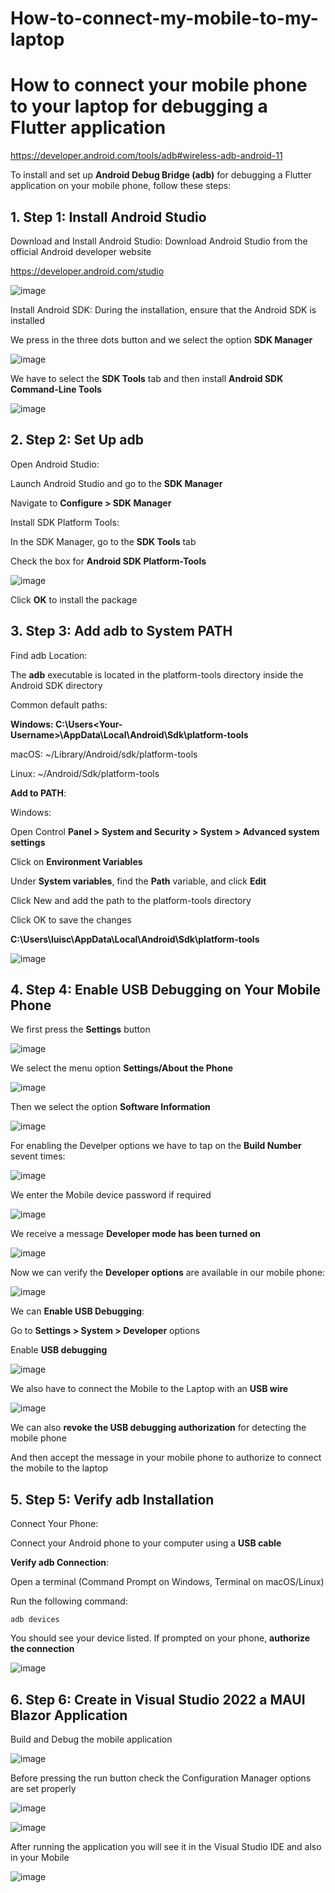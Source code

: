# How-to-connect-my-mobile-to-my-laptop

# How to connect your mobile phone to your laptop for debugging a Flutter application

https://developer.android.com/tools/adb#wireless-adb-android-11

To install and set up **Android Debug Bridge (adb)** for debugging a Flutter application on your mobile phone, follow these steps:

## 1. Step 1: Install Android Studio

Download and Install Android Studio: Download Android Studio from the official Android developer website

https://developer.android.com/studio

![image](https://github.com/luiscoco/Flutter_Connect_Mobile_lesson2/assets/32194879/f86926a5-a306-4c66-85d8-0f808879eee9)

Install Android SDK: During the installation, ensure that the Android SDK is installed

We press in the three dots button and we select the option **SDK Manager**

![image](https://github.com/luiscoco/Flutter_Connect_Mobile_lesson2/assets/32194879/dcff12f6-465d-4a56-83dc-5ccbd3e03778)

We have to select the **SDK Tools** tab and then install **Android SDK Command-Line Tools**

![image](https://github.com/luiscoco/Flutter_Connect_Mobile_lesson2/assets/32194879/f55270bf-8ebf-4e78-b465-56d883f7a20f)

## 2. Step 2: Set Up adb

Open Android Studio:

Launch Android Studio and go to the **SDK Manager**

Navigate to **Configure > SDK Manager**

Install SDK Platform Tools:

In the SDK Manager, go to the **SDK Tools** tab

Check the box for **Android SDK Platform-Tools**

![image](https://github.com/luiscoco/Flutter_Connect_Mobile_lesson2/assets/32194879/8c4a8152-757d-4c23-b967-51ca86c927ed)

Click **OK** to install the package

## 3. Step 3: Add adb to System PATH

Find adb Location:

The **adb** executable is located in the platform-tools directory inside the Android SDK directory

Common default paths:

**Windows: C:\Users\<Your-Username>\AppData\Local\Android\Sdk\platform-tools**

macOS: ~/Library/Android/sdk/platform-tools

Linux: ~/Android/Sdk/platform-tools

**Add to PATH**:

Windows:

Open Control **Panel > System and Security > System > Advanced system settings**

Click on **Environment Variables**

Under **System variables**, find the **Path** variable, and click **Edit**

Click New and add the path to the platform-tools directory

Click OK to save the changes

**C:\Users\luisc\AppData\Local\Android\Sdk\platform-tools**

![image](https://github.com/luiscoco/Flutter_Connect_Mobile_lesson2/assets/32194879/e8decfb6-d6cf-4b33-86cf-188cf60fcc3a)

## 4. Step 4: Enable USB Debugging on Your Mobile Phone

We first press the **Settings** button

![image](https://github.com/user-attachments/assets/9f01744a-a79a-442f-8b2c-28c3b759461d)

We select the menu option **Settings/About the Phone**

![image](https://github.com/user-attachments/assets/0f9f1a03-e1a3-4cc8-944f-747b0c0a6481)

Then we select the option **Software Information**

![image](https://github.com/user-attachments/assets/6c95669c-49a2-45d5-ab97-3de98eeede1f)

For enabling the Develper options we have to tap on the **Build Number** sevent times:

![image](https://github.com/user-attachments/assets/2cdb8ac3-38e2-4fcf-a0b4-015d76120bb3)

We enter the Mobile device password if required

![image](https://github.com/luiscoco/Flutter_Connect_Mobile_lesson2/assets/32194879/82f224aa-3de2-40d6-954c-d5bb8a7c7786)

We receive a message **Developer mode has been turned on**

![image](https://github.com/user-attachments/assets/4967a3a0-1d0a-4ed4-9164-649bd9ef3e3b)

Now we can verify the **Developer options** are available in our mobile phone:

![image](https://github.com/user-attachments/assets/33713972-6bff-445b-bd3c-06dd9a9d7c15)

We can **Enable USB Debugging**:

Go to **Settings > System > Developer** options

Enable **USB debugging**

![image](https://github.com/user-attachments/assets/459aeaae-b232-4337-aca6-e3e5a41de13b)

We also have to connect the Mobile to the Laptop with an **USB wire**

![image](https://github.com/luiscoco/Flutter_Connect_Mobile_lesson2/assets/32194879/edbdda99-a8a9-4f6f-8f01-cf9ddf89115e)

We can also **revoke the USB debugging authorization** for detecting the mobile phone


And then accept the message in your mobile phone to authorize to connect the mobile to the laptop

## 5. Step 5: Verify adb Installation

Connect Your Phone:

Connect your Android phone to your computer using a **USB cable**

**Verify adb Connection**:

Open a terminal (Command Prompt on Windows, Terminal on macOS/Linux)

Run the following command:

```
adb devices
```

You should see your device listed. If prompted on your phone, **authorize the connection**

![image](https://github.com/luiscoco/Flutter_Connect_Mobile_lesson2/assets/32194879/e453ae4d-50bd-487c-9427-c9ff584b8627)

## 6. Step 6: Create in Visual Studio 2022 a MAUI Blazor Application

Build and Debug the mobile application

![image](https://github.com/user-attachments/assets/65cd1e77-b1fa-494a-b45b-487710e5b92a)

Before pressing the run button check the Configuration Manager options are set properly

![image](https://github.com/user-attachments/assets/8d59f4b6-1f31-4ade-acc7-76672add4823)

![image](https://github.com/user-attachments/assets/ce7fb95b-f235-41cc-b09d-ace2269f8f84)

After running the application you will see it in the Visual Studio IDE and also in your Mobile

![image](https://github.com/user-attachments/assets/a94d18a0-e2f4-4869-a2f0-63e1e9b2788d)


